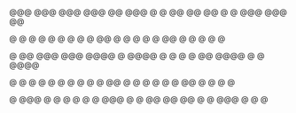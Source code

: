 @@@ @@@ @@@   @@@    @@   @@@ @  @  @@  @@   @@  @  @ @@@ @@@  @@  

 @  @   @  @  @  @  @  @   @  @@ @ @   @  @ @    @@ @  @   @  @  @                                                             

 @  @@  @@@   @@@   @@@@   @  @@@@ @   @  @ @ @@ @@@@  @   @  @@@@                                                               

 @  @   @  @  @  @  @  @   @  @ @@ @   @  @ @  @ @ @@  @   @  @  @                                                               

 @  @@@ @   @ @   @ @  @  @@@ @  @  @@  @@   @@  @  @ @@@  @  @  @                                                               
